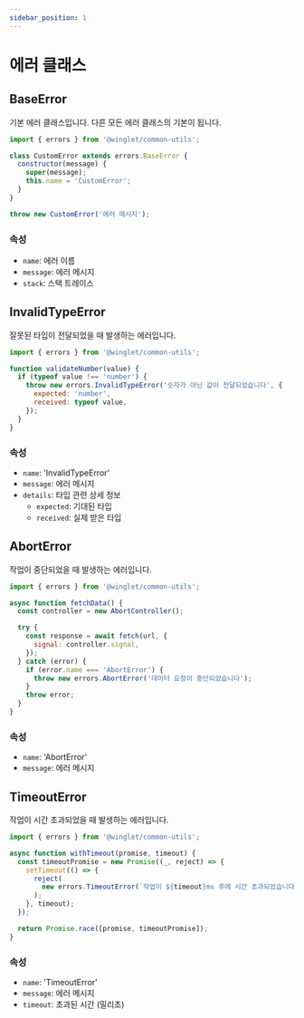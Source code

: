 ```yaml
---
sidebar_position: 1
---
```


# 에러 클래스

## BaseError

기본 에러 클래스입니다. 다른 모든 에러 클래스의 기본이 됩니다.

```javascript
import { errors } from '@winglet/common-utils';

class CustomError extends errors.BaseError {
  constructor(message) {
    super(message);
    this.name = 'CustomError';
  }
}

throw new CustomError('에러 메시지');
```

### 속성

- `name`: 에러 이름
- `message`: 에러 메시지
- `stack`: 스택 트레이스

## InvalidTypeError

잘못된 타입이 전달되었을 때 발생하는 에러입니다.

```javascript
import { errors } from '@winglet/common-utils';

function validateNumber(value) {
  if (typeof value !== 'number') {
    throw new errors.InvalidTypeError('숫자가 아닌 값이 전달되었습니다', {
      expected: 'number',
      received: typeof value,
    });
  }
}
```

### 속성

- `name`: 'InvalidTypeError'
- `message`: 에러 메시지
- `details`: 타입 관련 상세 정보
  - `expected`: 기대된 타입
  - `received`: 실제 받은 타입

## AbortError

작업이 중단되었을 때 발생하는 에러입니다.

```javascript
import { errors } from '@winglet/common-utils';

async function fetchData() {
  const controller = new AbortController();

  try {
    const response = await fetch(url, {
      signal: controller.signal,
    });
  } catch (error) {
    if (error.name === 'AbortError') {
      throw new errors.AbortError('데이터 요청이 중단되었습니다');
    }
    throw error;
  }
}
```

### 속성

- `name`: 'AbortError'
- `message`: 에러 메시지

## TimeoutError

작업이 시간 초과되었을 때 발생하는 에러입니다.

```javascript
import { errors } from '@winglet/common-utils';

async function withTimeout(promise, timeout) {
  const timeoutPromise = new Promise((_, reject) => {
    setTimeout(() => {
      reject(
        new errors.TimeoutError(`작업이 ${timeout}ms 후에 시간 초과되었습니다`),
      );
    }, timeout);
  });

  return Promise.race([promise, timeoutPromise]);
}
```

### 속성

- `name`: 'TimeoutError'
- `message`: 에러 메시지
- `timeout`: 초과된 시간 (밀리초)
